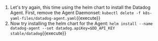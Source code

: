 1. Let's try again, this time using the helm chart to install the Datadog Agent. First, remove the Agent Daemonset:
`kubectl delete -f k8s-yaml-files/datadog-agent.yaml`{{execute}}
1. Now try installing the helm chart for the Agent:
`helm install --name datadog-agent --set datadog.apiKey=$DD_API_KEY stable/datadog`{{execute}}